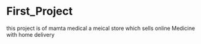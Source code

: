 # First_Project

this project is of mamta medical a meical store which sells online Medicine with home delivery 